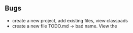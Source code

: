 
## Bugs 
  - create a new project, add existing files, view classpads 
  - create a new file TODO.md -> bad name. View the 
  

